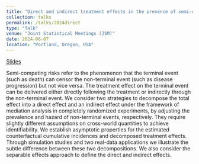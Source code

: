 ```yaml
---
title: "Direct and indirect treatment effects in the presence of semi-competing risks"
collection: talks
permalink: /talks/2024direct
type: "Talk"
venue: "Joint Statistical Meetings (JSM)"
date: 2024-08-07
location: "Portland, Oregon, USA"
---
```


[Slides](../files/2024mediation.pdf)

Semi-competing risks refer to the phenomenon that the terminal event (such as death) can censor the non-terminal event (such as disease progression) but not vice versa. The treatment effect on the terminal event can be delivered either directly following the treatment or indirectly through the non-terminal event. We consider two strategies to decompose the total effect into a direct effect and an indirect effect under the framework of mediation analysis in completely randomized experiments, by adjusting the prevalence and hazard of non-terminal events, respectively. They require slightly different assumptions on cross-world quantities to achieve identifiability. We establish asymptotic properties for the estimated counterfactual cumulative incidences and decomposed treatment effects. Through simulation studies and two real-data applications we illustrate the subtle difference between these two decompositions. We also consider the separable effects approach to define the direct and indirect effects.
